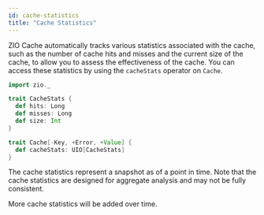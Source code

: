 ```yaml
---
id: cache-statistics
title: "Cache Statistics"
---
```


ZIO Cache automatically tracks various statistics associated with the cache, such as the number of cache hits and misses and the current size of the cache, to allow you to assess the effectiveness of the cache. You can access these statistics by using the `cacheStats` operator on `Cache`.

```scala mdoc
import zio._

trait CacheStats {
  def hits: Long
  def misses: Long
  def size: Int
}

trait Cache[-Key, +Error, +Value] {
  def cacheStats: UIO[CacheStats]
}
```

The cache statistics represent a snapshot as of a point in time. Note that the cache statistics are designed for aggregate analysis and may not be fully consistent.

More cache statistics will be added over time.

